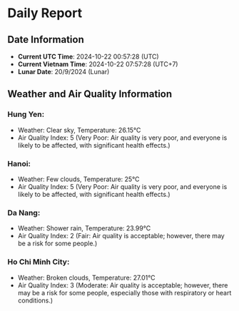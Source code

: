 # Daily Report
## Date Information
- **Current UTC Time**: 2024-10-22 00:57:28 (UTC)
- **Current Vietnam Time**: 2024-10-22 07:57:28 (UTC+7)
- **Lunar Date**: 20/9/2024 (Lunar)

## Weather and Air Quality Information

### Hung Yen:
- Weather: Clear sky, Temperature: 26.15°C
- Air Quality Index: 5 (Very Poor: Air quality is very poor, and everyone is likely to be affected, with significant health effects.)

### Hanoi:
- Weather: Few clouds, Temperature: 25°C
- Air Quality Index: 5 (Very Poor: Air quality is very poor, and everyone is likely to be affected, with significant health effects.)

### Da Nang:
- Weather: Shower rain, Temperature: 23.99°C
- Air Quality Index: 2 (Fair: Air quality is acceptable; however, there may be a risk for some people.)

### Ho Chi Minh City:
- Weather: Broken clouds, Temperature: 27.01°C
- Air Quality Index: 3 (Moderate: Air quality is acceptable; however, there may be a risk for some people, especially those with respiratory or heart conditions.)
